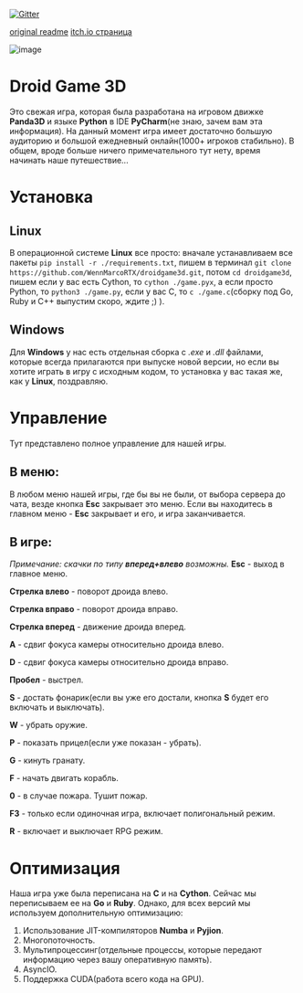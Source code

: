 [![Gitter](https://badges.gitter.im/DroidGame/DroidGame3D.svg)](https://gitter.im/DroidGame/DroidGame3D?utm_source=badge&utm_medium=badge&utm_campaign=pr-badge)

[original readme](https://gitlab.com/polskiychel/droidgame3d/-/blob/main/README.md)
[itch.io страница](https://ma3rx.itch.io/droid-game-3d)

![image](https://gitlab.com/polskiychel/droidgame3d/-/raw/main/logo.png)
# Droid Game 3D

Это свежая игра, которая была разработана на игровом движке **Panda3D** и языке **Python** в IDE **PyCharm**(не знаю, зачем вам эта информация).
На данный момент игра имеет достаточно большую аудиторию и большой ежедневный онлайн(1000+ игроков стабильно). В общем, вроде больше ничего примечательного тут нету, время начинать наше путешествие...

# Установка
## Linux 
В операционной системе **Linux** все просто: вначале устанавливаем все пакеты `pip install -r ./requirements.txt`, пишем в терминал `git clone https://github.com/WennMarcoRTX/droidgame3d.git`, потом `cd droidgame3d`, пишем если у вас есть Cython, то `cython ./game.pyx`, а если просто Python, то `python3 ./game.py`, если у вас C, то `c ./game.c`(сборку под Go, Ruby и C++ выпустим скоро, ждите ;) ). 
## Windows
Для **Windows** у нас есть отдельная сборка с *.exe* и *.dll* файлами, которые всегда прилагаются при выпуске новой версии, но если вы хотите играть в игру с исходным кодом, то установка у вас такая же, как у **Linux**, поздравляю.

# Управление
Тут представлено полное управление для нашей игры. 
## В меню:
В любом меню нашей игры, где бы вы не были, от выбора сервера до чата, везде кнопка **Esc** закрывает это меню. Если вы находитесь в главном меню - **Esc** закрывает и его, и игра заканчивается. 
## В игре:
*Примечание: скачки по типу **вперед+влево** возможны.*
**Esc** - выход в главное меню.

**Стрелка влево** - поворот дроида влево.

**Стрелка вправо** - поворот дроида вправо.

**Стрелка вперед** - движение дроида вперед.

**A** - сдвиг фокуса камеры относительно дроида влево.

**D** - сдвиг фокуса камеры относительно дроида вправо.

**Пробел** - выстрел.

**S** - достать фонарик(если вы уже его достали, кнопка **S** будет его включать и выключать).

**W** - убрать оружие.

**P** - показать прицел(если уже показан - убрать).

**G** - кинуть гранату.

**F** - начать двигать корабль.

**0** - в случае пожара. Тушит пожар.

**F3** - только если одиночная игра, включает полигональный режим.

**R** - включает и выключает RPG режим.


# Оптимизация
Наша игра уже была переписана на **C** и на **Cython**. Сейчас мы переписываем ее на **Go** и **Ruby**.
Однако, для всех версий мы используем дополнительную оптимизацию:

1. Использование JIT-компиляторов **Numba** и **Pyjion**.
2. Многопоточность.
3. Мультипроцессинг(отдельные процессы, которые передают информацию через вашу оперативную память).
4. AsyncIO.
5. Поддержка CUDA(работа всего кода на GPU).


